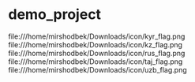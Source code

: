 # demo_project
file:///home/mirshodbek/Downloads/icon/kyr_flag.png
file:///home/mirshodbek/Downloads/icon/kz_flag.png
file:///home/mirshodbek/Downloads/icon/rus_flag.png
file:///home/mirshodbek/Downloads/icon/taj_flag.png
file:///home/mirshodbek/Downloads/icon/uzb_flag.png
